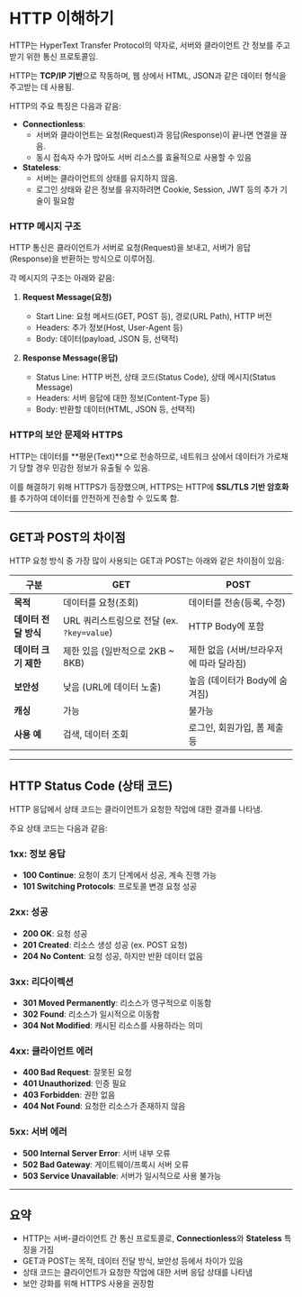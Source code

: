 # HTTP 이해하기

HTTP는 HyperText Transfer Protocol의 약자로, 서버와 클라이언트 간 정보를 주고받기 위한 통신 프로토콜임. 

HTTP는 **TCP/IP 기반**으로 작동하며, 웹 상에서 HTML, JSON과 같은 데이터 형식을 주고받는 데 사용됨. 

HTTP의 주요 특징은 다음과 같음:

- **Connectionless**: 
  - 서버와 클라이언트는 요청(Request)과 응답(Response)이 끝나면 연결을 끊음. 
  - 동시 접속자 수가 많아도 서버 리소스를 효율적으로 사용할 수 있음
- **Stateless**: 
  - 서버는 클라이언트의 상태를 유지하지 않음.
  - 로그인 상태와 같은 정보를 유지하려면 Cookie, Session, JWT 등의 추가 기술이 필요함

### HTTP 메시지 구조
HTTP 통신은 클라이언트가 서버로 요청(Request)을 보내고, 서버가 응답(Response)을 반환하는 방식으로 이루어짐. 

각 메시지의 구조는 아래와 같음:

1. **Request Message(요청)**
   - Start Line: 요청 메서드(GET, POST 등), 경로(URL Path), HTTP 버전
   - Headers: 추가 정보(Host, User-Agent 등)
   - Body: 데이터(payload, JSON 등, 선택적)

2. **Response Message(응답)**
   - Status Line: HTTP 버전, 상태 코드(Status Code), 상태 메시지(Status Message)
   - Headers: 서버 응답에 대한 정보(Content-Type 등)
   - Body: 반환할 데이터(HTML, JSON 등, 선택적)

### HTTP의 보안 문제와 HTTPS
HTTP는 데이터를 **평문(Text)**으로 전송하므로, 네트워크 상에서 데이터가 가로채기 당할 경우 민감한 정보가 유출될 수 있음. 

이를 해결하기 위해 HTTPS가 등장했으며, HTTPS는 HTTP에 **SSL/TLS 기반 암호화**를 추가하여 데이터를 안전하게 전송할 수 있도록 함.

---

## GET과 POST의 차이점

HTTP 요청 방식 중 가장 많이 사용되는 GET과 POST는 아래와 같은 차이점이 있음:

| 구분      | GET                                      | POST                                      |
|-----------|------------------------------------------|-------------------------------------------|
| **목적**  | 데이터를 요청(조회)                      | 데이터를 전송(등록, 수정)                 |
| **데이터 전달 방식** | URL 쿼리스트링으로 전달 (ex. `?key=value`) | HTTP Body에 포함                         |
| **데이터 크기 제한** | 제한 있음 (일반적으로 2KB ~ 8KB)         | 제한 없음 (서버/브라우저에 따라 달라짐)  |
| **보안성** | 낮음 (URL에 데이터 노출)                | 높음 (데이터가 Body에 숨겨짐)            |
| **캐싱**  | 가능                                     | 불가능                                   |
| **사용 예** | 검색, 데이터 조회                       | 로그인, 회원가입, 폼 제출 등             |

---

## HTTP Status Code (상태 코드)

HTTP 응답에서 상태 코드는 클라이언트가 요청한 작업에 대한 결과를 나타냄. 

주요 상태 코드는 다음과 같음:

### 1xx: 정보 응답
- **100 Continue**: 요청이 초기 단계에서 성공, 계속 진행 가능
- **101 Switching Protocols**: 프로토콜 변경 요청 성공

### 2xx: 성공
- **200 OK**: 요청 성공
- **201 Created**: 리소스 생성 성공 (ex. POST 요청)
- **204 No Content**: 요청 성공, 하지만 반환 데이터 없음

### 3xx: 리다이렉션
- **301 Moved Permanently**: 리소스가 영구적으로 이동함
- **302 Found**: 리소스가 일시적으로 이동함
- **304 Not Modified**: 캐시된 리소스를 사용하라는 의미

### 4xx: 클라이언트 에러
- **400 Bad Request**: 잘못된 요청
- **401 Unauthorized**: 인증 필요
- **403 Forbidden**: 권한 없음
- **404 Not Found**: 요청한 리소스가 존재하지 않음

### 5xx: 서버 에러
- **500 Internal Server Error**: 서버 내부 오류
- **502 Bad Gateway**: 게이트웨이/프록시 서버 오류
- **503 Service Unavailable**: 서버가 일시적으로 사용 불가능

---

## 요약
- HTTP는 서버-클라이언트 간 통신 프로토콜로, **Connectionless**와 **Stateless** 특징을 가짐
- GET과 POST는 목적, 데이터 전달 방식, 보안성 등에서 차이가 있음
- 상태 코드는 클라이언트가 요청한 작업에 대한 서버 응답 상태를 나타냄
- 보안 강화를 위해 HTTPS 사용을 권장함
